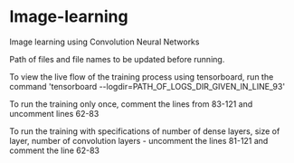 # Image-learning
Image learning using Convolution Neural Networks

Path of files and file names to be updated before running.

To view the live flow of the training process using tensorboard, run the command 'tensorboard --logdir=PATH_OF_LOGS_DIR_GIVEN_IN_LINE_93'

To run the training only once, comment the lines from 83-121 and uncomment lines 62-83

To run the training with specifications of number of dense layers, size of layer, number of convolution layers - uncomment the lines 81-121 and comment the line 62-83
